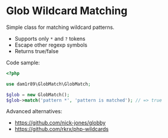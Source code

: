 # Glob Wildcard Matching

Simple class for matching wildcard patterns.

- Supports only `*` and `?` tokens
- Escape other regexp symbols
- Returns true/false

Code sample:

```php
<?php

use dam1r89\GlobMatch\GlobMatch;

$glob = new GlobMatch();
$glob->match('pattern *', 'pattern is matched'); // => true
```



Advanced alternatives:

- https://github.com/nick-jones/globby
- https://github.com/rkrx/php-wildcards